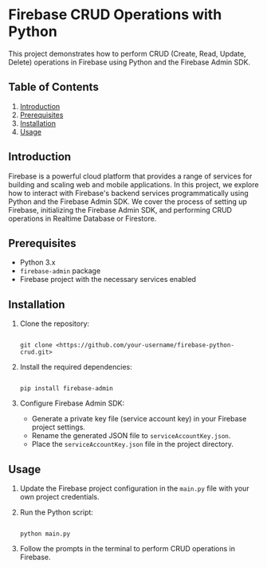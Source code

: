 # Firebase CRUD Operations with Python

This project demonstrates how to perform CRUD (Create, Read, Update, Delete) operations in Firebase using Python and the Firebase Admin SDK.

## Table of Contents

1. [Introduction](#introduction)
2. [Prerequisites](#prerequisites)
3. [Installation](#installation)
4. [Usage](#usage)

## Introduction

Firebase is a powerful cloud platform that provides a range of services for building and scaling web and mobile applications. In this project, we explore how to interact with Firebase's backend services programmatically using Python and the Firebase Admin SDK. We cover the process of setting up Firebase, initializing the Firebase Admin SDK, and performing CRUD operations in Realtime Database or Firestore.

## Prerequisites

- Python 3.x
- `firebase-admin` package
- Firebase project with the necessary services enabled

## Installation

1. Clone the repository:

   ```

   git clone <https://github.com/your-username/firebase-python-crud.git>

   ```

2. Install the required dependencies:

   ```

   pip install firebase-admin

   ```

3. Configure Firebase Admin SDK:
   - Generate a private key file (service account key) in your Firebase project settings.
   - Rename the generated JSON file to `serviceAccountKey.json`.
   - Place the `serviceAccountKey.json` file in the project directory.

## Usage

1. Update the Firebase project configuration in the `main.py` file with your own project credentials.

2. Run the Python script:

   ```

   python main.py

   ```

3. Follow the prompts in the terminal to perform CRUD operations in Firebase.
